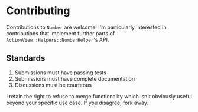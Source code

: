 Contributing
====================

Contributions to `Number` are welcome! I'm particularly interested in
contributions that implement further parts of `ActionView::Helpers::NumberHelper`'s
API.

## Standards

1. Submissions must have passing tests
2. Submissions must have complete documentation
3. Discussions must be courteous

I retain the right to refuse to merge functionality which isn't obviously 
useful beyond your specific use case. If you disagree, fork away.
